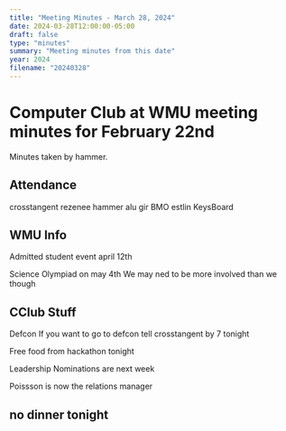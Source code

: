 ```yaml
---
title: "Meeting Minutes - March 28, 2024"
date: 2024-03-28T12:00:00-05:00
draft: false
type: "minutes"
summary: "Meeting minutes from this date"
year: 2024
filename: "20240328"
---
```


# Computer Club at WMU meeting minutes for February 22nd
Minutes taken by hammer. 

## Attendance
crosstangent
rezenee
hammer
alu
gir
BMO
estlin
KeysBoard 



## WMU Info
Admitted student event april 12th

Science Olympiad on may 4th
	We may ned to be more involved than we though 
    
## CClub Stuff
Defcon
	If you want to go to defcon tell crosstangent by 7 tonight 

Free food from hackathon tonight

Leadership
	Nominations are next week

Poissson is now the relations manager

## no dinner tonight
